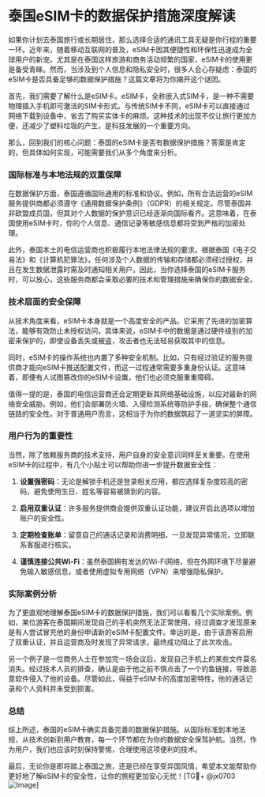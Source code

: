 # 泰国eSIM卡的数据保护措施深度解读

如果你计划去泰国旅行或长期居住，那么选择合适的通讯工具无疑是你行程的重要一环。近年来，随着移动互联网的普及，eSIM卡因其便捷性和环保性迅速成为全球用户的新宠。尤其是在泰国这样旅游和商务活动频繁的国家，eSIM卡的使用更是备受青睐。然而，当涉及到个人信息和隐私安全时，很多人会心存疑虑：泰国的eSIM卡是否具备足够的数据保护措施？这篇文章将为你揭开这个谜团。

首先，我们需要了解什么是eSIM卡。eSIM卡，全称嵌入式SIM卡，是一种不需要物理插入手机即可激活的SIM卡形式。与传统SIM卡不同，eSIM卡可以直接通过网络下载到设备中，省去了购买实体卡的麻烦。这种技术的出现不仅让旅行更加方便，还减少了塑料垃圾的产生，是科技发展的一个重要方向。

那么，回到我们的核心问题：泰国的eSIM卡是否有数据保护措施？答案是肯定的，但具体如何实现，可能需要我们从多个角度来分析。

### 国际标准与本地法规的双重保障

在数据保护方面，泰国遵循国际通用的标准和协议。例如，所有合法运营的eSIM服务提供商都必须遵守《通用数据保护条例》（GDPR）的相关规定。尽管泰国并非欧盟成员国，但其对个人数据的保护意识已经逐渐向国际看齐。这意味着，在泰国使用eSIM卡时，你的个人信息、通信记录等敏感信息都将受到严格的加密处理。

此外，泰国本土的电信运营商也积极履行本地法律法规的要求。根据泰国《电子交易法》和《计算机犯罪法》，任何涉及个人数据的传输和存储都必须经过授权，并且在发生数据泄露时需及时通知相关用户。因此，当你选择泰国的eSIM卡服务时，可以放心，这些服务商都会采取必要的技术和管理措施来确保你的数据安全。

### 技术层面的安全保障

从技术角度来看，eSIM卡本身就是一个高度安全的产品。它采用了先进的加密算法，能够有效防止未授权访问。具体来说，eSIM卡中的数据是通过硬件级别的加密来保护的，即使设备丢失或被盗，攻击者也无法轻易获取其中的信息。

同时，eSIM卡的操作系统也内置了多种安全机制。比如，只有经过验证的服务提供商才能向eSIM卡推送配置文件，而这一过程通常需要多重身份认证。这意味着，即便有人试图篡改你的eSIM卡设置，他们也必须克服重重障碍。

值得一提的是，泰国的电信运营商还会定期更新其网络基础设施，以应对最新的网络安全威胁。例如，他们会部署防火墙、入侵检测系统等防护手段，确保整个通信链路的安全性。对于普通用户而言，这相当于为你的数据筑起了一道坚实的屏障。

### 用户行为的重要性

当然，除了依赖服务商的技术支持，用户自身的安全意识同样至关重要。在使用eSIM卡的过程中，有几个小贴士可以帮助你进一步提升数据安全性：

1. **设置强密码**：无论是解锁手机还是登录相关应用，都应选择复杂度较高的密码，避免使用生日、姓名等容易被猜到的内容。
   
2. **启用双重认证**：许多服务提供商会提供双重认证功能，建议开启此选项以增加账户的安全性。
   
3. **定期检查账单**：留意自己的通话记录和消费明细，一旦发现异常情况，立即联系客服进行核实。

4. **谨慎连接公共Wi-Fi**：虽然泰国拥有发达的Wi-Fi网络，但在外网环境下尽量避免输入敏感信息，或者使用虚拟专用网络（VPN）来增强隐私保护。

### 实际案例分析

为了更直观地理解泰国eSIM卡的数据保护措施，我们可以看看几个实际案例。例如，某位游客在泰国期间发现自己的手机突然无法正常使用，经过调查才发现原来是有人尝试冒充他的身份申请新的eSIM卡配置文件。幸运的是，由于该游客启用了双重认证，并且运营商及时发现了异常请求，最终成功阻止了此次攻击。

另一个例子是一位商务人士在参加完一场会议后，发现自己手机上的某些文件莫名消失。经过技术人员的排查，确认是由于他之前不慎点击了一个钓鱼链接，导致恶意软件侵入了他的设备。尽管如此，得益于eSIM卡的高度加密特性，他的通话记录和个人资料并未受到损害。

### 总结

综上所述，泰国的eSIM卡确实具备完善的数据保护措施。从国际标准到本地法规，从技术创新到用户教育，每一个环节都在为你的数据安全保驾护航。当然，作为用户，我们也应该时刻保持警惕，合理使用这项便利的技术。

最后，无论你是即将踏上泰国之旅，还是已经在享受异国风情，希望本文能帮助你更好地了解eSIM卡的安全性，让你的旅程更加安心无忧！[TG💪+ @jx0703 ![Image](https://github.com/user-attachments/assets/dbca1d08-cadb-493c-b0ec-ad6f7a83f270)]